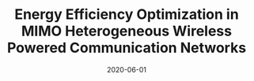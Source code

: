 ---
title: "Energy Efficiency Optimization in MIMO Heterogeneous Wireless Powered Communication Networks"
collection: Publications
# permalink: /publication/2015-10-01-paper-title-number-3
# excerpt: 'This paper is about the number 3. The number 4 is left for future work.'
date: 2020-06-01
venue: 'Telecommunication Systems'
paperurl: 'https://doi.org/10.1007/s11235-020-00682-w'
citation: 'Tien Ngoc Ha, Ha Hoang Kha, Hung Quang Ta, &quot;Energy Efficiency Optimization in MIMO Heterogeneous Wireless Powered Communication Networks&quot;, <i>Telecommunication Systems</i>, pp. 97-107, Jun. 2020.'
---